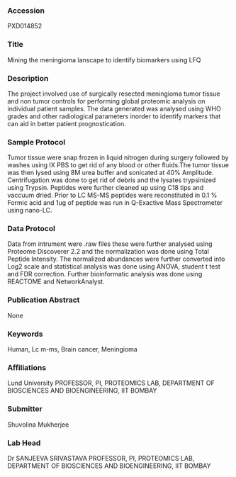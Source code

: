### Accession
PXD014852

### Title
Mining the meningioma lanscape to identify biomarkers using LFQ

### Description
The project involved use of surgically resected meningioma tumor tissue and non tumor controls for performing global proteomic analysis on individual patient samples. The data generated was analysed using WHO grades and other radiological parameters inorder to identify markers that can aid in better patient prognostication.

### Sample Protocol
Tumor tissue were snap frozen in liquid nitrogen during surgery followed by washes using IX PBS to get rid of any blood or other fluids.The tumor tissue was then lysed using 8M urea buffer and sonicated at 40% Amplitude. Centrifugation was done to get rid of debris and the lysates trypsinized using Trypsin. Peptides were further cleaned up using C18 tips and vaccuum dried. Prior to LC MS-MS peptides were reconstituted in 0.1 % Formic acid and 1ug of peptide was run in Q-Exactive Mass Spectrometer using nano-LC.

### Data Protocol
Data from intrument were .raw files these were further analysed using Proteome Discoverer 2.2 and the normalization was done using Total Peptide Intensity. The normalized abundances were further converted into Log2 scale and statistical analysis was done using ANOVA, student t test and FDR correction. Further bioinformatic analysis was done using REACTOME and NetworkAnalyst.

### Publication Abstract
None

### Keywords
Human, Lc m-ms, Brain cancer, Meningioma

### Affiliations
Lund University
PROFESSOR, PI, PROTEOMICS LAB, DEPARTMENT OF BIOSCIENCES AND BIOENGINEERING, IIT BOMBAY

### Submitter
Shuvolina Mukherjee

### Lab Head
Dr SANJEEVA SRIVASTAVA
PROFESSOR, PI, PROTEOMICS LAB, DEPARTMENT OF BIOSCIENCES AND BIOENGINEERING, IIT BOMBAY


